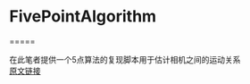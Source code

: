 # FivePointAlgorithm  
=====  

在此笔者提供一个5点算法的复现脚本用于估计相机之间的运动关系    
[原文链接](https://openresearch-repository.anu.edu.au/bitstream/1885/64525/2/01_Hartley_An_Efficient_Hidden_Variable_2011.pdf)  
